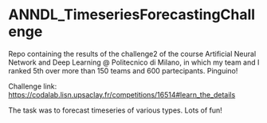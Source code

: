 # ANNDL_TimeseriesForecastingChallenge
Repo containing the results of the challenge2 of the course Artificial Neural Network and Deep Learning @ Politecnico di Milano, in which my team and I ranked 5th over more than 150 teams and 600 partecipants. Pinguino!

Challenge link: https://codalab.lisn.upsaclay.fr/competitions/16514#learn_the_details

The task was to forecast timeseries of various types. Lots of fun!
